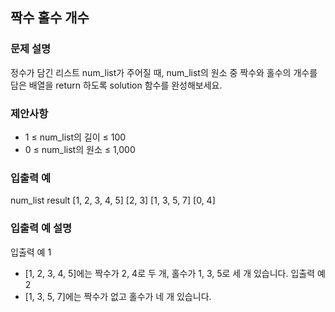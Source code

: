 ## 짝수 홀수 개수

### 문제 설명
정수가 담긴 리스트 num_list가 주어질 때, num_list의 원소 중 짝수와 홀수의 개수를 담은 배열을 return 하도록 solution 함수를 완성해보세요.

### 제안사항
- 1 ≤ num_list의 길이 ≤ 100
- 0 ≤ num_list의 원소 ≤ 1,000

### 입출력 예
num_list        result
[1, 2, 3, 4, 5] [2, 3]
[1, 3, 5, 7]    [0, 4]

### 입출력 예 설명
입출력 예 1
- [1, 2, 3, 4, 5]에는 짝수가 2, 4로 두 개, 홀수가 1, 3, 5로 세 개 있습니다.
입출력 예 2
- [1, 3, 5, 7]에는 짝수가 없고 홀수가 네 개 있습니다.